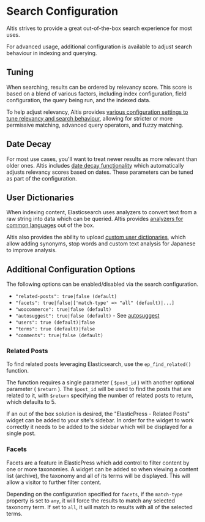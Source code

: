 # Search Configuration

Altis strives to provide a great out-of-the-box search experience for most uses.

For advanced usage, additional configuration is available to adjust search behaviour in indexing and querying.

## Tuning

When searching, results can be ordered by relevancy score. This score is based on a blend of various factors, including index
configuration, field configuration, the query being run, and the indexed data.

To help adjust relevancy, Altis provides [various configuration settings to tune relevancy and search behaviour](./tuning.md),
allowing for stricter or more permissive matching, advanced query operators, and fuzzy matching.

## Date Decay

For most use cases, you'll want to treat newer results as more relevant than older ones. Altis
includes [date decay functionality](./date-decay.md) which automatically adjusts relevancy scores based on dates. These parameters
can be tuned as part of the configuration.

## User Dictionaries

When indexing content, Elasticsearch uses analyzers to convert text from a raw string into data which can be queried. Altis
provides [analyzers for common languages](../language-support.md) out of the box.

Altis also provides the ability to upload [custom user dictionaries](./custom-dictionaries.md), which allow adding synonyms, stop
words and custom text analysis for Japanese to improve analysis.

## Additional Configuration Options

The following options can be enabled/disabled via the search configuration.

- `"related-posts": true|false (default)`
- `"facets": true|false|['match-type' => "all" (default)|...]`
- `"woocommerce": true|false (default)`
- `"autosuggest": true|false (default)` - See [autosuggest](../querying/autosuggest.md)
- `"users": true (default)|false`
- `"terms": true (default)|false`
- `"comments": true|false (default)`

### Related Posts

To find related posts leveraging Elasticsearch, use the `ep_find_related()` function.

The function requires a single parameter ( `$post_id` ) with another optional parameter ( `$return` ). The `$post_id` will be used
to find the posts that are related to it, with `$return` specifying the number of related posts to return, which defaults to 5.

If an out of the box solution is desired, the "ElasticPress - Related Posts" widget can be added to your site's sidebar. In order
for the widget to work correctly it needs to be added to the sidebar which will be displayed for a single post.

### Facets

Facets are a feature in ElasticPress which add control to filter content by one or more taxonomies. A widget can be added so when
viewing a content list (archive), the taxonomy and all of its terms will be displayed. This will allow a visitor to further filter
content.

Depending on the configuration specified for `facets`, if the `match-type` property is set to `any`, it will force the results to
match any selected taxonomy term. If set to `all`, it will match to results with all of the selected terms.
